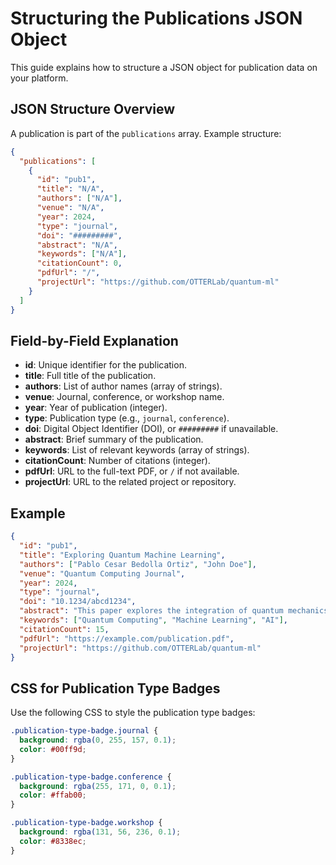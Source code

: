 # Structuring the Publications JSON Object

This guide explains how to structure a JSON object for publication data on your platform.

## JSON Structure Overview

A publication is part of the `publications` array. Example structure:

```json
{
  "publications": [
    {
      "id": "pub1",
      "title": "N/A",
      "authors": ["N/A"],
      "venue": "N/A",
      "year": 2024,
      "type": "journal",
      "doi": "#########",
      "abstract": "N/A",
      "keywords": ["N/A"],
      "citationCount": 0,
      "pdfUrl": "/",
      "projectUrl": "https://github.com/OTTERLab/quantum-ml"
    }
  ]
}
```

## Field-by-Field Explanation

- **id**: Unique identifier for the publication.
- **title**: Full title of the publication.
- **authors**: List of author names (array of strings).
- **venue**: Journal, conference, or workshop name.
- **year**: Year of publication (integer).
- **type**: Publication type (e.g., `journal`, `conference`).
- **doi**: Digital Object Identifier (DOI), or `#########` if unavailable.
- **abstract**: Brief summary of the publication.
- **keywords**: List of relevant keywords (array of strings).
- **citationCount**: Number of citations (integer).
- **pdfUrl**: URL to the full-text PDF, or `/` if not available.
- **projectUrl**: URL to the related project or repository.

## Example

```json
{
  "id": "pub1",
  "title": "Exploring Quantum Machine Learning",
  "authors": ["Pablo Cesar Bedolla Ortiz", "John Doe"],
  "venue": "Quantum Computing Journal",
  "year": 2024,
  "type": "journal",
  "doi": "10.1234/abcd1234",
  "abstract": "This paper explores the integration of quantum mechanics with machine learning algorithms.",
  "keywords": ["Quantum Computing", "Machine Learning", "AI"],
  "citationCount": 15,
  "pdfUrl": "https://example.com/publication.pdf",
  "projectUrl": "https://github.com/OTTERLab/quantum-ml"
}
```

## CSS for Publication Type Badges

Use the following CSS to style the publication type badges:

```css
.publication-type-badge.journal {
  background: rgba(0, 255, 157, 0.1);
  color: #00ff9d;
}

.publication-type-badge.conference {
  background: rgba(255, 171, 0, 0.1);
  color: #ffab00;
}

.publication-type-badge.workshop {
  background: rgba(131, 56, 236, 0.1);
  color: #8338ec;
}
```
